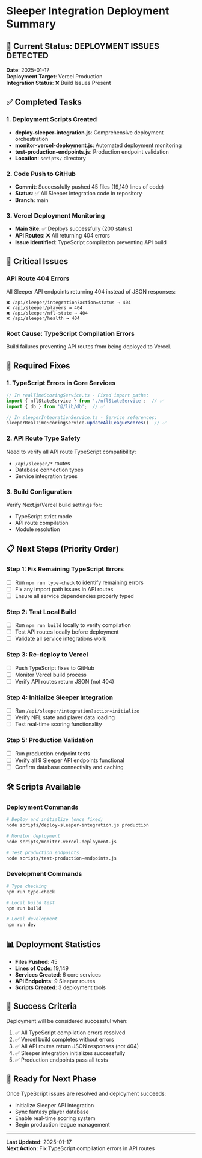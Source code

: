 # Sleeper Integration Deployment Summary

## 🎯 Current Status: DEPLOYMENT ISSUES DETECTED

**Date**: 2025-01-17  
**Deployment Target**: Vercel Production  
**Integration Status**: ❌ Build Issues Present

## ✅ Completed Tasks

### 1. Deployment Scripts Created
- **deploy-sleeper-integration.js**: Comprehensive deployment orchestration
- **monitor-vercel-deployment.js**: Automated deployment monitoring
- **test-production-endpoints.js**: Production endpoint validation
- **Location**: `scripts/` directory

### 2. Code Push to GitHub
- **Commit**: Successfully pushed 45 files (19,149 lines of code)
- **Status**: ✅ All Sleeper integration code in repository
- **Branch**: main

### 3. Vercel Deployment Monitoring
- **Main Site**: ✅ Deploys successfully (200 status)
- **API Routes**: ❌ All returning 404 errors
- **Issue Identified**: TypeScript compilation preventing API build

## 🚨 Critical Issues

### API Route 404 Errors
All Sleeper API endpoints returning 404 instead of JSON responses:
```
❌ /api/sleeper/integration?action=status → 404
❌ /api/sleeper/players → 404
❌ /api/sleeper/nfl-state → 404
❌ /api/sleeper/health → 404
```

### Root Cause: TypeScript Compilation Errors
Build failures preventing API routes from being deployed to Vercel.

## 🔧 Required Fixes

### 1. TypeScript Errors in Core Services
```typescript
// In realTimeScoringService.ts - Fixed import paths:
import { nflStateService } from './nflStateService';  // ✅
import { db } from '@/lib/db';  // ✅

// In sleeperIntegrationService.ts - Service references:
sleeperRealTimeScoringService.updateAllLeagueScores()  // ✅
```

### 2. API Route Type Safety
Need to verify all API route TypeScript compatibility:
- `/api/sleeper/*` routes
- Database connection types
- Service integration types

### 3. Build Configuration
Verify Next.js/Vercel build settings for:
- TypeScript strict mode
- API route compilation
- Module resolution

## 📋 Next Steps (Priority Order)

### Step 1: Fix Remaining TypeScript Errors
- [ ] Run `npm run type-check` to identify remaining errors
- [ ] Fix any import path issues in API routes
- [ ] Ensure all service dependencies properly typed

### Step 2: Test Local Build
- [ ] Run `npm run build` locally to verify compilation
- [ ] Test API routes locally before deployment
- [ ] Validate all service integrations work

### Step 3: Re-deploy to Vercel
- [ ] Push TypeScript fixes to GitHub
- [ ] Monitor Vercel build process
- [ ] Verify API routes return JSON (not 404)

### Step 4: Initialize Sleeper Integration
- [ ] Run `/api/sleeper/integration?action=initialize`
- [ ] Verify NFL state and player data loading
- [ ] Test real-time scoring functionality

### Step 5: Production Validation
- [ ] Run production endpoint tests
- [ ] Verify all 9 Sleeper API endpoints functional
- [ ] Confirm database connectivity and caching

## 🛠️ Scripts Available

### Deployment Commands
```bash
# Deploy and initialize (once fixed)
node scripts/deploy-sleeper-integration.js production

# Monitor deployment
node scripts/monitor-vercel-deployment.js

# Test production endpoints
node scripts/test-production-endpoints.js
```

### Development Commands
```bash
# Type checking
npm run type-check

# Local build test
npm run build

# Local development
npm run dev
```

## 📊 Deployment Statistics

- **Files Pushed**: 45
- **Lines of Code**: 19,149
- **Services Created**: 6 core services
- **API Endpoints**: 9 Sleeper routes
- **Scripts Created**: 3 deployment tools

## 🎯 Success Criteria

Deployment will be considered successful when:
1. ✅ All TypeScript compilation errors resolved
2. ✅ Vercel build completes without errors
3. ✅ All API routes return JSON responses (not 404)
4. ✅ Sleeper integration initializes successfully
5. ✅ Production endpoints pass all tests

## 🔄 Ready for Next Phase

Once TypeScript issues are resolved and deployment succeeds:
- Initialize Sleeper API integration
- Sync fantasy player database
- Enable real-time scoring system
- Begin production league management

---

**Last Updated**: 2025-01-17  
**Next Action**: Fix TypeScript compilation errors in API routes